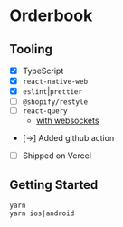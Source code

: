# Orderbook

## Tooling

- [x] TypeScript
- [x] `react-native-web`
- [x] `eslint`|`prettier`
- [ ] `@shopify/restyle`
- [ ] `react-query`
  - [with websockets](https://tkdodo.eu/blog/using-web-sockets-with-react-query)

- [->] Added github action
- [ ] Shipped on Vercel

## Getting Started

```console
yarn
yarn ios|android
```
